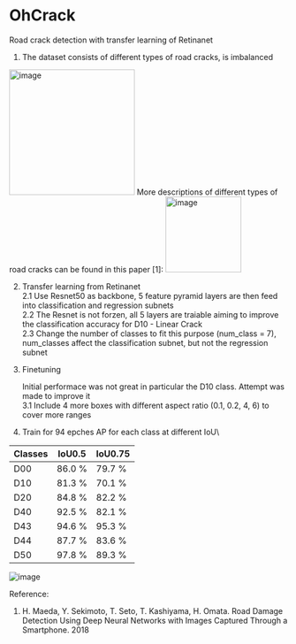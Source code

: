 # OhCrack
Road crack detection with transfer learning of Retinanet 
1. The dataset consists of different types of road cracks, is imbalanced 
<img width="227" alt="image" src="https://user-images.githubusercontent.com/45325095/166853793-1895d8c1-6b20-49e0-927a-95cf1d52f933.png">
More descriptions of different types of road cracks can be found in this paper [1]:
<img width="137" alt="image" src="https://user-images.githubusercontent.com/45325095/166854237-a4fb69ad-2bb0-4aa0-8e1e-10dfccbb8a72.png">


2. Transfer learning from Retinanet \
  2.1 Use Resnet50 as backbone, 5 feature pyramid layers are then feed into classification and regression subnets\
  2.2 The Resnet is not forzen, all 5 layers are traiable aiming to improve the classification accuracy for D10 - Linear Crack\
  2.3 Change the number of classes to fit this purpose (num_class = 7), num_classes affect the classification subnet, but not the regression subnet
  
3. Finetuning 

    Initial performace was not great in particular the D10 class. Attempt was made to improve it\
    3.1 Include 4 more boxes with different aspect ratio (0.1, 0.2, 4, 6) to cover more ranges 

4. Train for 94 epches 
AP for each class at different IoU\

| Classes | IoU0.5 | IoU0.75|
| --- | --- | --- |
| D00 | 86.0 %| 79.7 %|
| D10 | 81.3 %| 70.1 %|
| D20 | 84.8 %| 82.2 %|
| D40 | 92.5 %| 82.1 %|
| D43 | 94.6 %| 95.3 %|
| D44 | 87.7 %| 83.6 %|
| D50 | 97.8 %| 89.3 %|

![image](https://user-images.githubusercontent.com/45325095/166853678-ad6c5d53-ed30-4191-8d26-2e5587520ebc.png)

Reference:
1. H. Maeda, Y. Sekimoto, T. Seto, T. Kashiyama, H. Omata. Road Damage Detection Using Deep Neural Networks with Images Captured Through a Smartphone. 2018

